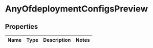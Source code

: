 # AnyOfdeploymentConfigsPreview

## Properties
Name | Type | Description | Notes
------------ | ------------- | ------------- | -------------
